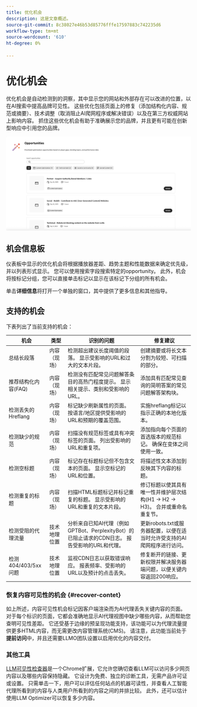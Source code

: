 ```yaml
---
title: 优化机会
description: 这是文章概述。
source-git-commit: 8c38027e46b53d85776fffe17597883c742235d6
workflow-type: tm+mt
source-wordcount: '610'
ht-degree: 0%

---
```



# 优化机会

优化机会是自动检测到的洞察，其中显示您的网站和外部存在可以改进的位置，以在AI搜索中提高品牌可见性。 这些优化包括页面上的修复（添加结构化内容、规范或摘要）、技术调整（取消阻止AI爬网程序或解决错误）以及在第三方权威网站上影响内容。 抓住这些优化机会有助于准确展示您的品牌，并且更有可能在创新型响应中引用您的品牌。

![优化机会](/help/dashboards/assets/oport.png)

## 机会信息板

仪表板中显示的优化机会将根据播放器差距、趋势主题和性能数据来确定优先级，并以列表形式显示。 您可以使用搜索字段搜索特定的opportunity。 此外，机会将按标记分组，您可以直接单击标记以显示在该标记下分组的所有机会。

单击&#x200B;**详细信息**&#x200B;将打开一个单独的窗口，其中提供了更多信息和其他指导。

## 支持的机会

下表列出了当前支持的机会：

| 机会 | 类型 | 识别的问题 | 修复建议 |
|---------|----------|----------|----------|
| 总结长段落 | 内容（现场） | 检测超出建议长度阈值的段落。 显示受影响的URL和过大的文本片段。 | 创建摘要或将长文本分割为较短、可扫描的部分。 |
| 推荐结构化内容(FAQ) | 内容（现场） | 检测没有匹配常见问题解答条目的高热门程度提示。 显示相关提示、类别和受影响的URL。 | 添加具有匹配常见查询的简明答案的常见问题解答架构块。 |
| 检测丢失的Hreflang | 内容（现场） | 标记缺少刷新属性的页面。 按语言/地区提供受影响的URL和预期的覆盖范围。 | 实施hreflang标记以指示正确的本地化版本。 |
| 检测缺少的规范 | 内容（现场） | 扫描没有规范标签或具有冲突标签的页面。 列出受影响的URL和重复项。 | 添加指向每个页面的首选版本的规范标记。 确保在变体之间使用一致。 |
| 检测空标题 | 内容（现场） | 标记存在标题标记但不包含文本的页面。 显示空标记的URL和位置。 | 将描述性文本添加到反映其下内容的标题。 |
| 检测重复的标题 | 内容（现场） | 扫描HTML标题标记并标记重复的标题。 显示受影响的URL和重复的文本片段。 | 修订标题以使其具有唯一性并维护层次结构(H1 → H2 → H3)。 合并或重命名重复节。 |
| 检测受阻的代理流量 | 技术地理位置 | 分析来自已知AI代理（例如GPTBot、PerplexityBot）的已阻止请求的CDN日志。 报告受影响的URL和代理。 | 更新robots.txt或服务器配置，以便在适当时允许受支持的AI爬网程序进行访问。 |
| 检测404/403/5xx问题 | 技术地理位置 | 监视CDN日志以获取错误响应。 报表频率、受影响的URL以及预计的点击丢失。 | 修复断开的链接、更新权限并解决服务器端问题，以便关键内容返回200响应。 |

### 恢复内容可见性的机会 {#recover-contet}

如上所述，内容可见性机会标记因客户端渲染而为AI代理丢失关键内容的页面。 对于每个标识的页面，它都会准确地显示AI代理视图中缺少哪些内容，从而帮助您查明可见性差距。 它还受基于边缘的预呈现功能支持，该功能可以为代理流量提供更多HTML内容，而无需更改内容管理系统(CMS)。 请注意，此功能当前处于&#x200B;**提前访问**&#x200B;中，并且还需要LLMO团队设置以启用优化的内容交付。

### 其他工具

[LLM可见性检查器](https://chromewebstore.google.com/detail/is-your-webpage-citable/jbjngahjjdgonbeinjlepfamjdmdcbcc)是一个Chrome扩展，它允许您确切查看LLM可以访问多少网页内容以及哪些内容保持隐藏。 它设计为免费、独立的诊断工具，无需产品许可证或设置。 只需单击一下，用户可以评估任何站点的机器可读性，并查看人工智能代理所看到的内容与人类用户所看到的内容之间的并排比较。 此外，还可以估计使用LLM Optimizer可以恢复多少内容。
